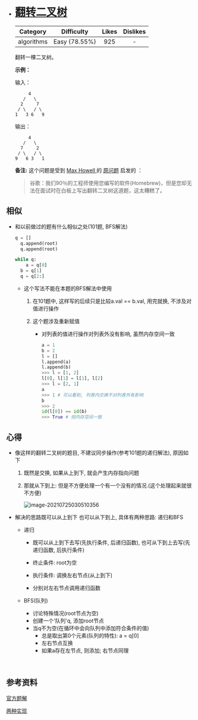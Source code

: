 * # [翻转二叉树](https://leetcode-cn.com/problems/invert-binary-tree/description/)

  |  Category  |  Difficulty   | Likes | Dislikes |
  | :--------: | :-----------: | :---: | :------: |
  | algorithms | Easy (78.55%) |  925  |    -     |


  翻转一棵二叉树。

  **示例：**

  输入：

  ```
       4
     /   \
    2     7
   / \   / \
  1   3 6   9
  ```

  输出：

  ```
       4
     /   \
    7     2
   / \   / \
  9   6 3   1
  ```

  **备注:**
  这个问题是受到 [Max Howell ](https://twitter.com/mxcl)的 [原问题](https://twitter.com/mxcl/status/608682016205344768) 启发的 ：

  > 谷歌：我们90％的工程师使用您编写的软件(Homebrew)，但是您却无法在面试时在白板上写出翻转二叉树这道题，这太糟糕了。



## 相似

* 和以前做过的题有什么相似之处(101题, BFS解法)

  ```python
  q = []
  	q.append(root)
  	q.append(root)
  
  while q:
      a = q[0]
  	b = q[1]
  	q = q[2:]
  ```

  * 这个写法不能在本题的BFS解法中使用

    1. 在101题中, 这样写的后续只是比较a.val == b.val, 用完就换, 不涉及对值进行操作

    2. 这个题涉及重新赋值

       * 对列表的值进行操作对列表外没有影响, 虽然内存空间一致

         ```python
         a = 1
         b = 2
         l = []
         l.append(a)
         l.append(b)
         >>> l = [1, 2]
         l[0], l[1] = l[1], l[2] 
         >>> l = [2, 1]
         a
         >>> 1 # 可以看到, 列表内交换不对列表外有影响
         b
         >>> 2
         id(l[0]) == id(b)
         >>> True # 但内存空间一致
         ```

         



## 心得

* 像这样的翻转二叉树的题目, 不建议同步操作(参考101题的递归解法), 原因如下

  1. 既然是交换, 如果从上到下, 就会产生内存指向问题

  2. 那就从下到上: 但是不方便处理一个有一个没有的情况.(这个处理起来就很不方便)

     ![image-20210725030510356](C:\Users\WS\AppData\Roaming\Typora\typora-user-images\image-20210725030510356.png)

  

* 解决的思路既可以从上到下 也可以从下到上, 具体有两种思路: 递归和BFS

  * 递归

    * 既可以从上到下去写(先执行条件, 后递归函数), 也可从下到上去写(先递归函数, 后执行条件)

    * 终止条件: root为空
    * 执行条件: 调换左右节点(从上到下)
    * 分别对左右节点调用递归函数

  

  * BFS(队列)

    * 讨论特殊情况(root节点为空)
    * 创建一个'队列'q, 添加root节点
    * 当q不为空(在循环中会向队列中添加符合条件的值)
      * 总是取出第0个元素(队列的特性): a = q[0]
      * 左右节点互换
      * 如果a存在左节点, 则添加; 右节点同理

    

​	



## 参考资料

[官方题解](https://leetcode-cn.com/problems/invert-binary-tree/solution/fan-zhuan-er-cha-shu-by-leetcode-solution/)

[两种实现](https://leetcode-cn.com/problems/invert-binary-tree/solution/dong-hua-yan-shi-liang-chong-shi-xian-226-fan-zhua/)